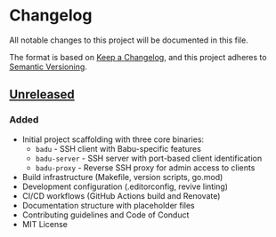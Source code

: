 # Changelog

All notable changes to this project will be documented in this file.

The format is based on [Keep a Changelog][keepachangelog],
and this project adheres to [Semantic Versioning][semver].

## [Unreleased]

### Added

- Initial project scaffolding with three core binaries:
  - `badu` - SSH client with Babu-specific features
  - `badu-server` - SSH server with port-based client identification
  - `badu-proxy` - Reverse SSH proxy for admin access to clients
- Build infrastructure (Makefile, version scripts, go.mod)
- Development configuration (.editorconfig, revive linting)
- CI/CD workflows (GitHub Actions build and Renovate)
- Documentation structure with placeholder files
- Contributing guidelines and Code of Conduct
- MIT License

<!-- references -->
[keepachangelog]: https://keepachangelog.com/en/1.1.0/
[semver]: https://semver.org/spec/v2.0.0.html
[Unreleased]: https://github.com/darvaza-proxy/babu/commits/main
